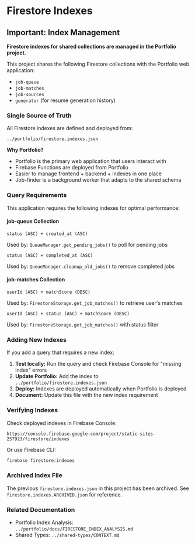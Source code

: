 # Firestore Indexes

## Important: Index Management

**Firestore indexes for shared collections are managed in the Portfolio project.**

This project shares the following Firestore collections with the Portfolio web application:
- `job-queue`
- `job-matches`
- `job-sources`
- `generator` (for resume generation history)

### Single Source of Truth

All Firestore indexes are defined and deployed from:
```
../portfolio/firestore.indexes.json
```

**Why Portfolio?**
- Portfolio is the primary web application that users interact with
- Firebase Functions are deployed from Portfolio
- Easier to manage frontend + backend + indexes in one place
- Job-finder is a background worker that adapts to the shared schema

### Query Requirements

This application requires the following indexes for optimal performance:

#### job-queue Collection
```
status (ASC) + created_at (ASC)
```
Used by: `QueueManager.get_pending_jobs()` to poll for pending jobs

```
status (ASC) + completed_at (ASC)
```
Used by: `QueueManager.cleanup_old_jobs()` to remove completed jobs

#### job-matches Collection
```
userId (ASC) + matchScore (DESC)
```
Used by: `FirestoreStorage.get_job_matches()` to retrieve user's matches

```
userId (ASC) + status (ASC) + matchScore (DESC)
```
Used by: `FirestoreStorage.get_job_matches()` with status filter

### Adding New Indexes

If you add a query that requires a new index:

1. **Test locally:** Run the query and check Firebase Console for "missing index" errors
2. **Update Portfolio:** Add the index to `../portfolio/firestore.indexes.json`
3. **Deploy:** Indexes are deployed automatically when Portfolio is deployed
4. **Document:** Update this file with the new index requirement

### Verifying Indexes

Check deployed indexes in Firebase Console:
```
https://console.firebase.google.com/project/static-sites-257923/firestore/indexes
```

Or use Firebase CLI:
```bash
firebase firestore:indexes
```

### Archived Index File

The previous `firestore.indexes.json` in this project has been archived.
See `firestore.indexes.ARCHIVED.json` for reference.

### Related Documentation

- Portfolio Index Analysis: `../portfolio/docs/FIRESTORE_INDEX_ANALYSIS.md`
- Shared Types: `../shared-types/CONTEXT.md`
